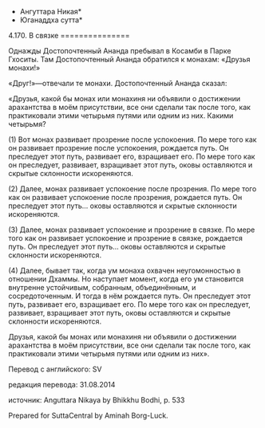 * Ангуттара Никая*
* Юганаддха сутта*

4\.170\. В связке
\=\=\=\=\=\=\=\=\=\=\=\=\=\=\=

Однажды Достопочтенный Ананда пребывал в Косамби в Парке Гхоситы\. Там Достопочтенный Ананда обратился к монахам: «Друзья монахи\!»

«Друг\!»—отвечали те монахи\. Достопочтенный Ананда сказал:

«Друзья, какой бы монах или монахиня ни объявили о достижении арахантства в моём присутствии, все они сделали так после того, как практиковали этими четырьмя путями или одним из них\. Какими четырьмя?

\(1\) Вот монах развивает прозрение после успокоения\. По мере того как он развивает прозрение после успокоения, рождается путь\. Он преследует этот путь, развивает его, взращивает его\. По мере того как он преследует, развивает, взращивает этот путь, оковы оставляются и скрытые склонности искореняются\.

\(2\) Далее, монах развивает успокоение после прозрения\. По мере того как он развивает успокоение после прозрения, рождается путь\. Он преследует этот путь… оковы оставляются и скрытые склонности искореняются\.

\(3\) Далее, монах развивает успокоение и прозрение в связке\. По мере того как он развивает успокоение и прозрение в связке, рождается путь\. Он преследует этот путь… оковы оставляются и скрытые склонности искореняются\.

\(4\) Далее, бывает так, когда ум монаха охвачен неугомонностью в отношении Дхаммы\. Но наступает момент, когда его ум становится внутренне устойчивым, собранным, объединённым, и сосредоточенным\. И тогда в нём рождается путь\. Он преследует этот путь, развивает его, взращивает его\. По мере того как он преследует, развивает, взращивает этот путь, оковы оставляются и скрытые склонности искореняются\.

Друзья, какой бы монах или монахиня ни объявили о достижении арахантства в моём присутствии, все они сделали так после того, как практиковали этими четырьмя путями или одним из них»\.

Перевод с английского: SV

редакция перевода: 31\.08\.2014

источник: Anguttara Nikaya by Bhikkhu Bodhi, p\. 533

Prepared for SuttaCentral by Aminah Borg\-Luck\.